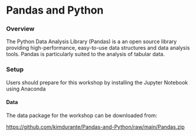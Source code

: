 # Pandas and Python

### Overview

The Python Data Analysis Library (Pandas) is a an open source library providing high-performance, easy-to-use data structures and data analysis tools. Pandas is particularly suited to the analysis of tabular data.
### Setup

Users should prepare for this workshop by installing the Jupyter Notebook using Anaconda

#### Data

The data package for the workshop can be downloaded from:

https://github.com/kimdurante/Pandas-and-Python/raw/main/Pandas.zip

